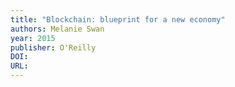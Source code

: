 ```yaml
---
title: "Blockchain: blueprint for a new economy"
authors: Melanie Swan
year: 2015
publisher: O'Reilly
DOI: 
URL: 
---
```



